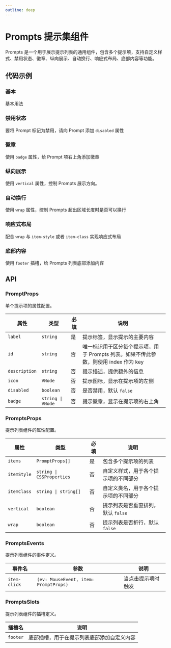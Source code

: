 ```yaml
---
outline: deep
---
```


# Prompts 提示集组件

Prompts 是一个用于展示提示列表的通用组件，包含多个提示项，支持自定义样式、禁用状态、徽章、纵向展示、自动换行、响应式布局、底部内容等功能。

## 代码示例

### 基本

基本用法

<demo vue="../../demos/prompts/basic.vue" />

### 禁用状态

要将 Prompt 标记为禁用，请向 Prompt 添加 `disabled` 属性

<demo vue="../../demos/prompts/disabled.vue" />

### 徽章

使用 `badge` 属性，给 Prompt 项右上角添加徽章

<demo vue="../../demos/prompts/badge.vue" />

### 纵向展示

使用 `vertical` 属性，控制 Prompts 展示方向。

<demo vue="../../demos/prompts/vertical.vue" />

### 自动换行

使用 `wrap` 属性，控制 Prompts 超出区域长度时是否可以换行

<demo vue="../../demos/prompts/wrap.vue" />

### 响应式布局

配合 `wrap` 与 `item-style` 或者 `item-class` 实现响应式布局

<demo vue="../../demos/prompts/responsive.vue" />

### 底部内容

使用 `footer` 插槽，给 Prompts 列表底部添加内容

<demo vue="../../demos/prompts/footer.vue" />

## API

### PromptProps

单个提示项的属性配置。

| 属性          | 类型              | 必填 | 说明                                                                                 |
| ------------- | ----------------- | ---- | ------------------------------------------------------------------------------------ |
| `label`       | `string`          | 是   | 提示标签，显示提示的主要内容                                                         |
| `id`          | `string`          | 否   | 唯一标识用于区分每个提示项，用于 Prompts 列表。如果不传此参数，则使用 index 作为 key |
| `description` | `string`          | 否   | 提示描述，提供额外的信息                                                             |
| `icon`        | `VNode`           | 否   | 提示图标，显示在提示项的左侧                                                         |
| `disabled`    | `boolean`         | 否   | 是否禁用，默认 `false`                                                               |
| `badge`       | `string \| VNode` | 否   | 提示徽章，显示在提示项的右上角                                                       |

### PromptsProps

提示列表组件的属性配置。

| 属性        | 类型                      | 必填 | 说明                                 |
| ----------- | ------------------------- | ---- | ------------------------------------ |
| `items`     | `PromptProps[]`           | 是   | 包含多个提示项的列表                 |
| `itemStyle` | `string \| CSSProperties` | 否   | 自定义样式，用于各个提示项的不同部分 |
| `itemClass` | `string \| string[]`      | 否   | 自定义类名，用于各个提示项的不同部分 |
| `vertical`  | `boolean`                 | 否   | 提示列表是否垂直排列，默认 `false`   |
| `wrap`      | `boolean`                 | 否   | 提示列表是否折行，默认 `false`       |

### PromptsEvents

提示列表组件的事件定义。

| 事件名       | 参数                                  | 说明               |
| ------------ | ------------------------------------- | ------------------ |
| `item-click` | `(ev: MouseEvent, item: PromptProps)` | 当点击提示项时触发 |

### PromptsSlots

提示列表组件的插槽定义。

| 插槽名   | 说明                                       |
| -------- | ------------------------------------------ |
| `footer` | 底部插槽，用于在提示列表底部添加自定义内容 |
